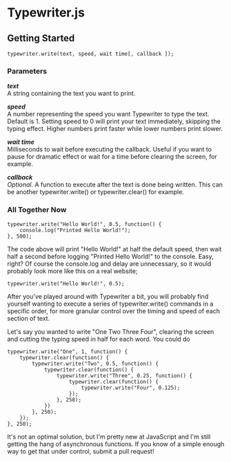 # Typewriter.js

## Getting Started

```
typewriter.write(text, speed, wait time[, callback ]);
```

### Parameters

_**text**_<br>
A string containing the text you want to print.
	
_**speed**_<br>
A number representing the speed you want Typewriter to type the text. Default is 1. Setting speed to 0 will print your text immediately, skipping the typing effect. Higher numbers print faster while lower numbers print slower.

_**wait time**_<br>
Milliseconds to wait before executing the callback. Useful if you want to pause for dramatic effect or wait for a time before clearing the screen, for example.

_**callback**_<br>
_Optional._ A function to execute after the text is done being written. This can be another typewriter.write() or typewriter.clear() for example.


### All Together Now

```
typewriter.write("Hello World!", 0.5, function() {
	console.log("Printed Hello World!");
}, 500);
```

The code above will print "Hello World!" at half the default speed, then wait half a second before logging "Printed Hello World!" to the console. Easy, right? Of course the console.log and delay are unnecessary, so it would probably look more like this on a real website;

```
typewriter.write("Hello World!", 0.5);
```

After you've played around with Typewriter a bit, you will probably find yourself wanting to execute a series of typewriter.write() commands in a specific order, for more granular control over the timing and speed of each section of text. 

Let's say you wanted to write "One Two Three Four", clearing the screen and cutting the typing speed in half for each word. You could do

```
typewriter.write("One", 1, function() {
	typewriter.clear(function() {
		typewriter.write("Two", 0.5, function() {
			typewriter.clear(function() {
				typewriter.write("Three", 0.25, function() {
					typewriter.clear(function() {
						typewriter.write("Four", 0.125);
					});
				}, 250);
			})
		}, 250);
	});
}, 250);
```

It's not an optimal solution, but I'm pretty new at JavaScript and I'm still getting the hang of asynchronous functions. If you know of a simple enough way to get that under control, submit a pull request!

